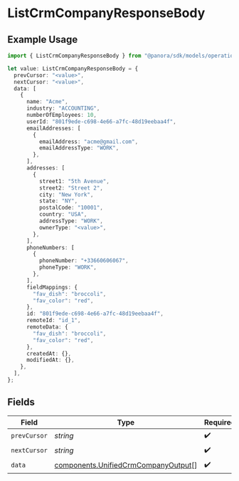# ListCrmCompanyResponseBody

## Example Usage

```typescript
import { ListCrmCompanyResponseBody } from "@panora/sdk/models/operations";

let value: ListCrmCompanyResponseBody = {
  prevCursor: "<value>",
  nextCursor: "<value>",
  data: [
    {
      name: "Acme",
      industry: "ACCOUNTING",
      numberOfEmployees: 10,
      userId: "801f9ede-c698-4e66-a7fc-48d19eebaa4f",
      emailAddresses: [
        {
          emailAddress: "acme@gmail.com",
          emailAddressType: "WORK",
        },
      ],
      addresses: [
        {
          street1: "5th Avenue",
          street2: "Street 2",
          city: "New York",
          state: "NY",
          postalCode: "10001",
          country: "USA",
          addressType: "WORK",
          ownerType: "<value>",
        },
      ],
      phoneNumbers: [
        {
          phoneNumber: "+33660606067",
          phoneType: "WORK",
        },
      ],
      fieldMappings: {
        "fav_dish": "broccoli",
        "fav_color": "red",
      },
      id: "801f9ede-c698-4e66-a7fc-48d19eebaa4f",
      remoteId: "id_1",
      remoteData: {
        "fav_dish": "broccoli",
        "fav_color": "red",
      },
      createdAt: {},
      modifiedAt: {},
    },
  ],
};
```

## Fields

| Field                                                                                      | Type                                                                                       | Required                                                                                   | Description                                                                                |
| ------------------------------------------------------------------------------------------ | ------------------------------------------------------------------------------------------ | ------------------------------------------------------------------------------------------ | ------------------------------------------------------------------------------------------ |
| `prevCursor`                                                                               | *string*                                                                                   | :heavy_check_mark:                                                                         | N/A                                                                                        |
| `nextCursor`                                                                               | *string*                                                                                   | :heavy_check_mark:                                                                         | N/A                                                                                        |
| `data`                                                                                     | [components.UnifiedCrmCompanyOutput](../../models/components/unifiedcrmcompanyoutput.md)[] | :heavy_check_mark:                                                                         | N/A                                                                                        |